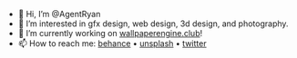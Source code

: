 - 👋 Hi, I’m @AgentRyan
- 👀 I’m interested in gfx design, web design, 3d design, and photography.
- 🌱 I’m currently working on [wallpaperengine.club](https://wallpaperengine.club)!
- 📫 How to reach me:
[behance](https://www.behance.net/agentryan) • [unsplash](https://unsplash.com/@agentryan)  • [twitter](https://twitter.com/agentxryan)

<!---
AgentRyan/AgentRyan is a ✨ special ✨ repository because its `README.md` (this file) appears on your GitHub profile.
You can click the Preview link to take a look at your changes.
--->
